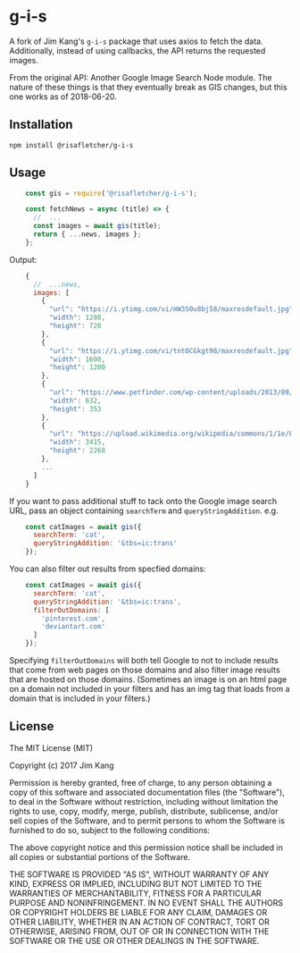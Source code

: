 g-i-s
=====

A fork of Jim Kang's `g-i-s` package that uses axios to fetch the data. Additionally, instead of using callbacks, the API returns the requested images.

From the original API: Another Google Image Search Node module. The nature of these things is that they eventually break as GIS changes, but this one works as of 2018-06-20.

Installation
------------

    npm install @risafletcher/g-i-s

Usage
-----

```javascript
    const gis = require('@risafletcher/g-i-s');

    const fetchNews = async (title) => {
      //  ...
      const images = await gis(title);
      return { ...news, images };
    };
```

Output:

```javascript
    {
      //  ...news,
      images: [
        {
          "url": "https://i.ytimg.com/vi/mW3S0u8bj58/maxresdefault.jpg",
          "width": 1280,
          "height": 720
        },
        {
          "url": "https://i.ytimg.com/vi/tntOCGkgt98/maxresdefault.jpg",
          "width": 1600,
          "height": 1200
        },
        {
          "url": "https://www.petfinder.com/wp-content/uploads/2013/09/cat-black-superstitious-fcs-cat-myths-162286659.jpg",
          "width": 632,
          "height": 353
        },
        {
          "url": "https://upload.wikimedia.org/wikipedia/commons/1/1e/Large_Siamese_cat_tosses_a_mouse.jpg",
          "width": 3415,
          "height": 2268
        },
        ...
      ]
    }
```

If you want to pass additional stuff to tack onto the Google image search URL, pass an object containing `searchTerm` and `queryStringAddition`. e.g.

```javascript
    const catImages = await gis({
      searchTerm: 'cat',
      queryStringAddition: '&tbs=ic:trans'
    });
```

You can also filter out results from specfied domains:

```javascript
    const catImages = await gis({
      searchTerm: 'cat',
      queryStringAddition: '&tbs=ic:trans',
      filterOutDomains: [
        'pinterest.com',
        'deviantart.com'
      ]
    });
```

Specifying `filterOutDomains` will both tell Google to not to include results that come from web pages on those domains and also filter image results that are hosted on those domains. (Sometimes an image is on an html page on a domain not included in your filters and has an img tag that loads from a domain that is included in your filters.)

License
-------

The MIT License (MIT)

Copyright (c) 2017 Jim Kang

Permission is hereby granted, free of charge, to any person obtaining a copy
of this software and associated documentation files (the "Software"), to deal
in the Software without restriction, including without limitation the rights
to use, copy, modify, merge, publish, distribute, sublicense, and/or sell
copies of the Software, and to permit persons to whom the Software is
furnished to do so, subject to the following conditions:

The above copyright notice and this permission notice shall be included in
all copies or substantial portions of the Software.

THE SOFTWARE IS PROVIDED "AS IS", WITHOUT WARRANTY OF ANY KIND, EXPRESS OR
IMPLIED, INCLUDING BUT NOT LIMITED TO THE WARRANTIES OF MERCHANTABILITY,
FITNESS FOR A PARTICULAR PURPOSE AND NONINFRINGEMENT. IN NO EVENT SHALL THE
AUTHORS OR COPYRIGHT HOLDERS BE LIABLE FOR ANY CLAIM, DAMAGES OR OTHER
LIABILITY, WHETHER IN AN ACTION OF CONTRACT, TORT OR OTHERWISE, ARISING FROM,
OUT OF OR IN CONNECTION WITH THE SOFTWARE OR THE USE OR OTHER DEALINGS IN
THE SOFTWARE.
